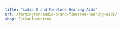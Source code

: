 ```yaml
---
title: "Audio D and Finetone Hearing Aids"
url: /farmington/audio-d-and-finetone-hearing-aids/
shop: Einkaufszentrum
---
```


